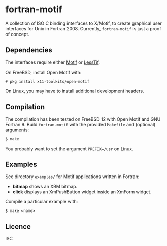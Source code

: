 # fortran-motif
A collection of ISO C binding interfaces to X/Motif, to create graphical user
interfaces for Unix in Fortran 2008. Currently, `fortran-motif` is just a proof
of concept.

## Dependencies
The interfaces require either [Motif](https://en.wikipedia.org/wiki/Motif_(software))
or [LessTif](https://en.wikipedia.org/wiki/LessTif).

On FreeBSD, install Open Motif with:

```
# pkg install x11-toolkits/open-motif
```

On Linux, you may have to install additional development headers.

## Compilation
The compilation has been tested on FreeBSD 12 with Open Motif and GNU Fortran 9.
Build `fortran-motif` with the provided `Makefile` and (optional) arguments:

```
$ make
```

You probably want to set the argument `PREFIX=/usr` on Linux.

## Examples
See directory `examples/` for Motif applications written in Fortran:

* **bitmap** shows an XBM bitmap.
* **click** displays an XmPushButton widget inside an XmForm widget.

Compile a particular example with:

```
$ make <name>
```

## Licence
ISC
